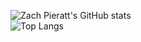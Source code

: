![Zach Pieratt's GitHub stats](https://github-readme-stats.vercel.app/api?username=zachpieratt&show_icons=true&theme=neon)
<br>
![Top Langs](https://github-readme-stats.vercel.app/api/top-langs/?username=zachpieratt&layout=compact)
